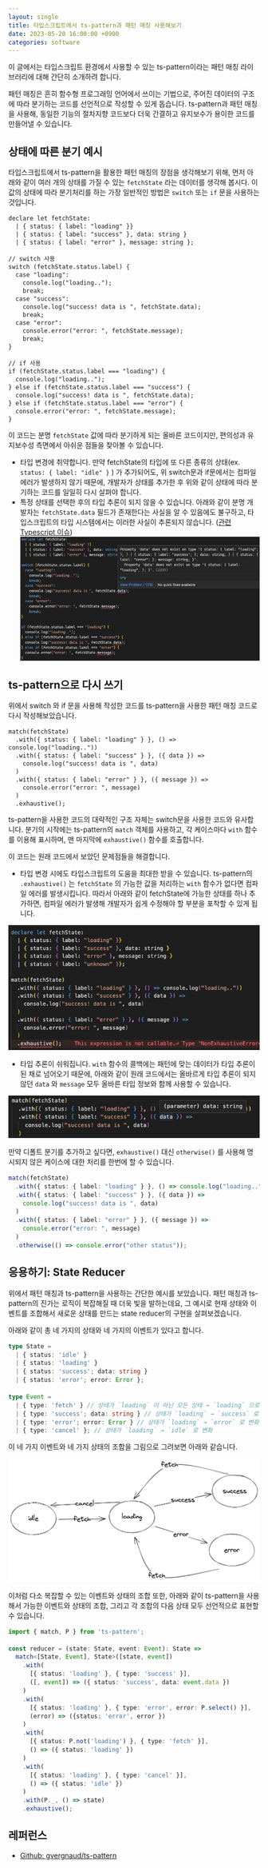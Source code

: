 ```yaml
---
layout: single
title: 타입스크립트에서 ts-pattern과 패턴 매칭 사용해보기
date: 2023-05-20 16:00:00 +0900
categories: software
---
```



이 글에서는 타입스크립트 환경에서 사용할 수 있는 ts-pattern이라는 패턴 매칭 라이브러리에 대해 간단히 소개하려 합니다. 

패턴 매칭은 흔히 함수형 프로그래밍 언어에서 쓰이는 기법으로, 주어진 데이터의 구조에 따라 분기하는 코드를 선언적으로 작성할 수 있게 돕습니다. ts-pattern과 패턴 매칭을 사용해, 동일한 기능의 절차지향 코드보다 더욱 간결하고 유지보수가 용이한 코드를 만들어낼 수 있습니다. 

## 상태에 따른 분기 예시

타입스크립트에서 ts-pattern을 활용한 패턴 매칭의 장점을 생각해보기 위해, 먼저 아래와 같이 여러 개의 상태를 가질 수 있는 `fetchState` 라는 데이터를 생각해 봅시다. 이 값의 상태에 따라 분기처리를 하는 가장 일반적인 방법은 `switch` 또는 `if` 문을 사용하는 것입니다.

```tsx
declare let fetchState:
  | { status: { label: "loading" }}
  | { status: { label: "success" }, data: string }
  | { status: { label: "error" }, message: string };

// switch 사용
switch (fetchState.status.label) {
  case "loading":
    console.log("loading..");
    break;
  case "success":
    console.log("success! data is ", fetchState.data);
    break;
  case "error":
    console.error("error: ", fetchState.message);
    break;
}

// if 사용
if (fetchState.status.label === "loading") {
  console.log("loading..");
} else if (fetchState.status.label === "success") {
  console.log("success! data is ", fetchState.data);
} else if (fetchState.status.label === "error") {
  console.error("error: ", fetchState.message);
}
```
이 코드는 분명 `fetchState` 값에 따라 분기하게 되는 올바른 코드이지만, 편의성과 유지보수성 측면에서 아쉬운 점들을 찾아볼 수 있습니다.
- 타입 변경에 취약합니다. 만약 fetchState의 타입에 또 다른 종류의 상태(ex. `status: { label: "idle" }` ) 가 추가되어도, 위 switch문과 if문에서는 컴파일 에러가 발생하지 않기 때문에, 개발자가 상태를 추가한 후 위와 같이 상태에 따라 분기하는 코드를 일일히 다시 살펴야 합니다.
- 특정 상태를 선택한 후의 타입 추론이 되지 않을 수 있습니다. 아래와 같이 분명 개발자는 `fetchState.data` 필드가 존재한다는 사실을 알 수 있음에도 불구하고, 타입스크립트의 타입 시스템에서는 이러한 사실이 추론되지 않습니다. ([관련 Typescript 이슈](https://github.com/microsoft/TypeScript/issues/18758))
![Untitled](/assets/images/2023-05-20/failed_type.png)



## ts-pattern으로 다시 쓰기

위에서 switch 와 if 문을 사용해 작성한 코드를 ts-pattern을 사용한 패턴 매칭 코드로 다시 작성해보았습니다.

```tsx
match(fetchState)
  .with({ status: { label: "loading" } }, () => console.log("loading.."))
  .with({ status: { label: "success" } }, ({ data }) =>
    console.log("success! data is ", data)
  )
  .with({ status: { label: "error" } }, ({ message }) =>
    console.error("error: ", message)
  )
  .exhaustive();
```

ts-pattern을 사용한 코드의 대략적인 구조 자체는 switch문을 사용한 코드와 유사합니다. 분기의 시작에는 ts-pattern의 `match` 객체를 사용하고, 각 케이스마다 `with` 함수를 이용해 표시하며, 맨 마지막에 `exhaustive()` 함수를 호출합니다.

이 코드는 원래 코드에서 보았던 문제점들을 해결합니다.

- 타입 변경 시에도 타입스크립트의 도움을 최대한 받을 수 있습니다. ts-pattern의 `.exhaustive()` 는 `fetchState` 의 가능한 값을 처리하는 `with` 함수가 없다면 컴파일 에러를 발생시킵니다. 따라서 아래와 같이 fetchState에 가능한 상태를 하나 추가하면, 컴파일 에러가 발생해 개발자가 쉽게 수정해야 할 부분을 포착할 수 있게 됩니다.

![Untitled](/assets/images/2023-05-20/exh.png)

- 타입 추론이 쉬워집니다. `with` 함수의 콜백에는 패턴에 맞는 데이터가 타입 추론이 된 채로 넘어오기 때문에, 아래와 같이 원래 코드에서는 올바르게 타입 추론이 되지 않던 `data` 와 `message` 모두 올바른 타입 정보와 함께 사용할 수 있습니다.

![Untitled](/assets/images/2023-05-20/type.png)

만약 디폴트 분기를 추가하고 싶다면, `exhaustive()` 대신 `otherwise()` 를 사용해 명시되지 않은 케이스에 대한 처리를 한번에 할 수 있습니다.

```ts
match(fetchState)
  .with({ status: { label: "loading" } }, () => console.log("loading.."))
  .with({ status: { label: "success" } }, ({ data }) =>
    console.log("success! data is ", data)
  )
  .with({ status: { label: "error" } }, ({ message }) =>
    console.error("error: ", message)
  )
  .otherwise(() => console.error("other status"));
```

## 응용하기: State Reducer

위에서 패턴 매칭과 ts-pattern을 사용하는 간단한 예시를 보았습니다. 패턴 매칭과 ts-pattern의 진가는 로직이 복잡해질 때 더욱 빛을 발하는데요, 그 예시로 현재 상태와 이벤트를 조합해서 새로운 상태를 만드는 state reducer의 구현을 살펴보겠습니다.

아래와 같이 총 네 가지의 상태와 네 가지의 이벤트가 있다고 합니다.

```ts
type State =
  | { status: 'idle' }
  | { status: 'loading' }
  | { status: 'success'; data: string }
  | { status: 'error'; error: Error };

type Event =
  | { type: 'fetch' } // 상태가 `loading` 이 아닌 모든 상태 → `loading` 으로 변화
  | { type: 'success'; data: string } // 상태가 `loading` → `success` 로 변화
  | { type: 'error'; error: Error } // 상태가 `loading` → `error` 로 변화
  | { type: 'cancel' }; // 상태가 `loading` → `idle` 로 변화
```

이 네 가지 이벤트와 네 가지 상태의 조합을 그림으로 그려보면 아래와 같습니다.

![Untitled](/assets/images/2023-05-20/diagram.png)

이처럼 다소 복잡할 수 있는 이벤트와 상태의 조합 또한, 아래와 같이 ts-pattern을 사용해서 가능한 이벤트와 상태의 조합, 그리고 각 조합의 다음 상태 모두 선언적으로 표현할 수 있습니다.

```ts
import { match, P } from 'ts-pattern';

const reducer = (state: State, event: Event): State =>
  match<[State, Event], State>([state, event])
    .with(
      [{ status: 'loading' }, { type: 'success' }],
      ([, event]) => ({ status: 'success', data: event.data })
    )
    .with(
      [{ status: 'loading' }, { type: 'error', error: P.select() }],
      (error) => ({status: 'error', error })
    )
    .with(
      [{ status: P.not('loading') }, { type: 'fetch' }],
      () => ({ status: 'loading' })
    )
    .with(
      [{ status: 'loading' }, { type: 'cancel' }],
      () => ({ status: 'idle' })
    )
    .with(P._, () => state)
    .exhaustive();
```

## 레퍼런스

- [Github: gvergnaud/ts-pattern](https://github.com/gvergnaud/ts-pattern)